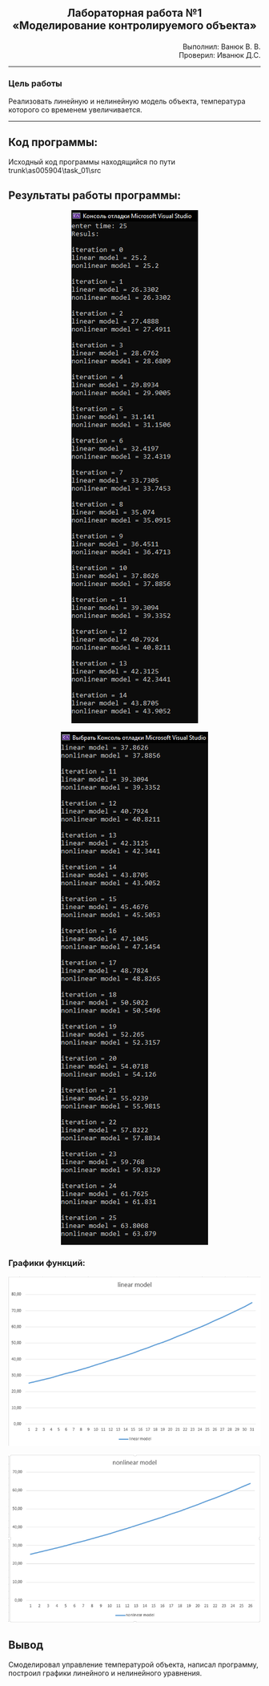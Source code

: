 ## <p align="center">Лабораторная работа №1</br>«Моделирование контролируемого объекта»</p>

<p align="right">Выполнил: Ванюк В. В.</br>
Проверил: Иванюк Д.С.</p>

***
### Цель работы
Реализовать линейную и нелинейную модель объекта, температура которого со временем увеличивается.

***

## Код программы:

Исходный код программы находящийся по пути trunk\as005904\task_01\src


## Результаты работы программы:

<p align="center">
<img src="img/Result1.png">
</p>

<p align="center">
<img src="img/Result2.png">
</p>

### Графики функций:

<p align="center">
<img src="img/Linear.png">
</p>

<p align="center">
<img src="img/NonLinear.png">
</p>

## Вывод
Смоделировал управление температурой объекта, написал программу, построил графики линейного и нелинейного уравнения. 
